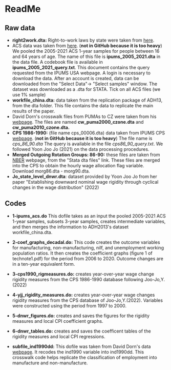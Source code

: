 # ReadMe

## Raw data

-   **right2work.dta:** Right-to-work laws by state were taken from [here](https://nrtwc.org/facts/state-right-to-work-timeline-2016/).
-   ACS data was taken from [here](https://usa.ipums.org/usa). (**not in GitHub because it is too heavy**) We pooled the 2005-2021 ACS 1-year samples for people between 16 and 64 years of age. The name of this file is **ipums_2005_2021.dta** in the data file. A codebook file is available in **ipums_2005_2021_query.txt**. This document contains the query requested from the IPUMS USA webpage. A login is necessary to download the data. After an account is created, data can be downloaded from the "Select Data"-> "Select samples" window. The dataset was downloaded as a .dta for STATA. Tick on all ACS files (we use 1% sample)
-   **workfile_china.dta:** data taken from the replication package of ADH13, from the dta folder. This file contains the data to replicate the main results of the paper.
-   David Dorn's crosswalk files from PUMAs to CZ were taken from his [webpage](https://www.ddorn.net/). The files are named **cw_puma2000_czone.dta** and **cw_puma2010_czone.dta.**
-   **CPS 1986-1990:** (file name cps_00006.dta) data taken from IPUMS CPS [webpage](https://cps.ipums.org/cps/).  (**not in GitHub because it is too heavy**) The file name is *cps_86_90.dta* The query is available in the file *cps86_90_query.txt*. We followed Yoon Joo Jo (2021) on the data processing procedures.
-   **Merged Outgoing Rotation Groups: 86-90:** these files are taken from [NBER](https://www.nber.org/research/data/current-population-survey-cps-merged-outgoing-rotation-group-earnings-data) webpage, from the "Stata dta files" link. These files are merged into the CPS to obtain the hourly wage allocation flag variable. Download morg86.dta - morg90.dta.
-   **Jo_state_level_dnwr.dta**: dataset provided by Yoon Joo Jo from her paper "Establishing downward nominal wage rigidity through cyclical changes in the wage distribution" (2022)


## Codes

-   **1-ipums_acs.do** This dofile takes as an input the pooled 2005-2021 ACS 1-year samples, subsets 3-year samples, creates intermediate variables, and then merges the information to ADH2013's dataset workfile_china.dta.

-   **2-coef_graphs_decadal.do:** This code creates the outcome variables for manufacturing, non-manufacturing, nilf, and unemployment working population ratios. It then creates the coefficient graphs (figure 1 of technote1.pdf) for the period from 2006 to 2020. Outcome changes are in a ten-year equivalent form.

-   **3-cps1990_rigmeasures.do:** creates year-over-year wage change rigidity measures from the CPS 1986-1990 database following Joo-Jo,Y.(2022)

-   **4-yjj_rigidity_measures.do:** creates year-over-year wage changes rigidity measures from the CPS database of Joo-Jo,Y.(2022). Variables were constructed using the period from 1997 to 2000.

-   **5-dnwr_figures.do:** creates and saves the figures for the rigidity measures and local CPI coefficient graphs.

-   **6-dnwr_tables.do:** creates and saves the coefficent tables of the rigidity measures and local CPI regressions. 

-   **subfile_ind1990dd:** This dofile was taken from David Dorn's data [webpage](https://www.ddorn.net/data.htm). It recodes the ind1990 variable into ind1990dd. This crosswalk code helps replicate the classification of employment into manufacture and non-manufacture.
